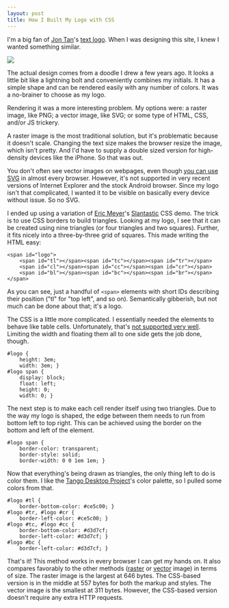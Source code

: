 ```yaml
---
layout: post
title: How I Built My Logo with CSS
---
```


I'm a big fan of [Jon Tan][1]'s [text logo][2]. When I was designing
this site, I knew I wanted something similar.

![][3]

The actual design comes from a doodle I drew a few years ago. It
looks a little bit like a lightning bolt and conveniently combines
my initials. It has a simple shape and can be rendered easily with
any number of colors. It was a no-brainer to choose as my logo.

Rendering it was a more interesting problem. My options were: a
raster image, like PNG; a vector image, like SVG; or some type of
HTML, CSS, and/or JS trickery.

A raster image is the most traditional solution, but it's problematic
because it doesn't scale. Changing the text size makes the browser
resize the image, which isn't pretty. And I'd have to supply a
double sized version for high-density devices like the iPhone. So
that was out.

You don't often see vector images on webpages, even though [you can
use SVG][4] in almost every browser. However, it's not supported
in very recent versions of Internet Explorer and the stock Android
browser. Since my logo isn't that complicated, I wanted it to be
visible on basically every device without issue. So no SVG.

I ended up using a variation of [Eric Meyer][5]'s [Slantastic][6]
CSS demo. The trick is to use CSS borders to build triangles. Looking
at my logo, I see that it can be created using nine triangles (or
four triangles and two squares). Further, it fits nicely into a
three-by-three grid of squares. This made writing the HTML easy:

    <span id="logo">
        <span id="tl"></span><span id="tc"></span><span id="tr"></span>
        <span id="cl"></span><span id="cc"></span><span id="cr"></span>
        <span id="bl"></span><span id="bc"></span><span id="br"></span>
    </span>

As you can see, just a handful of `<span>` elements with short IDs
describing their position ("tl" for "top left", and so on).
Semantically gibberish, but not much can be done about that; it's
a logo.

The CSS is a little more complicated. I essentially needed the
elements to behave like table cells. Unfortunately, that's [not
supported very well][7]. Limiting the width and floating them all
to one side gets the job done, though.

    #logo {
        height: 3em;
        width: 3em; }
    #logo span {
        display: block;
        float: left;
        height: 0;
        width: 0; }

The next step is to make each cell render itself using two triangles.
Due to the way my logo is shaped, the edge between them needs to
run from bottom left to top right. This can be achieved using the
border on the bottom and left of the element.

    #logo span {
        border-color: transparent;
        border-style: solid;
        border-width: 0 0 1em 1em; }

Now that everything's being drawn as triangles, the only thing left
to do is color them. I like the [Tango Desktop Project][8]'s color
palette, so I pulled some colors from that.

    #logo #tl {
        border-bottom-color: #ce5c00; }
    #logo #tr, #logo #cr {
        border-left-color: #ce5c00; }
    #logo #tc, #logo #cc {
        border-bottom-color: #d3d7cf;
        border-left-color: #d3d7cf; }
    #logo #bc {
        border-left-color: #d3d7cf; }

That's it! This method works in every browser I can get my hands
on. It also compares favorably to the other methods ([raster][9]
or [vector][10] image) in terms of size. The raster image is the
largest at 646 bytes. The CSS-based version is in the middle at 557
bytes for both the markup and styles. The vector image is the
smallest at 311 bytes. However, the CSS-based version doesn't require
any extra HTTP requests.

[1]: http://jontangerine.com/
[2]: http://jontangerine.com/log/2007/11/complex-type-css-fix-cleartype-miss
[3]: /static/images/2011-10-29-figure-1.png
[4]: http://caniuse.com/svg
[5]: http://meyerweb.com/
[6]: http://meyerweb.com/eric/css/edge/slantastic/demo.html
[7]: http://www.quirksmode.org/css/display.html
[8]: http://en.wikipedia.org/wiki/Tango_Desktop_Project
[9]: /static/images/og-image.png
[10]: /static/images/logo.svg
